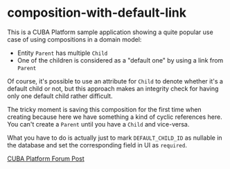 # composition-with-default-link
This is a CUBA Platform sample application showing a quite popular use case of 
using compositions in a domain model:
- Entity `Parent` has multiple `Child`
- One of the children is considered as a "default one" by using a link from `Parent`

Of course, it's possible to use an attribute for `Child` to denote whether it's
a default child or not, but this approach makes an integrity check for having only
one default child rather difficult.

The tricky moment is saving this composition for the first time when creating
because here we have something a kind of cyclic references here. You can't create 
a `Parent` until you have a `Child` and vice-versa.

What you have to do is actually just to mark `DEFAULT_CHILD_ID` as nullable 
in the database and set the corresponding field in UI as `required`.

[CUBA Platform Forum Post](https://www.cuba-platform.com/discuss/t/whats-the-best-practice-for-compositions-with-cyclic-references/3224)
    
